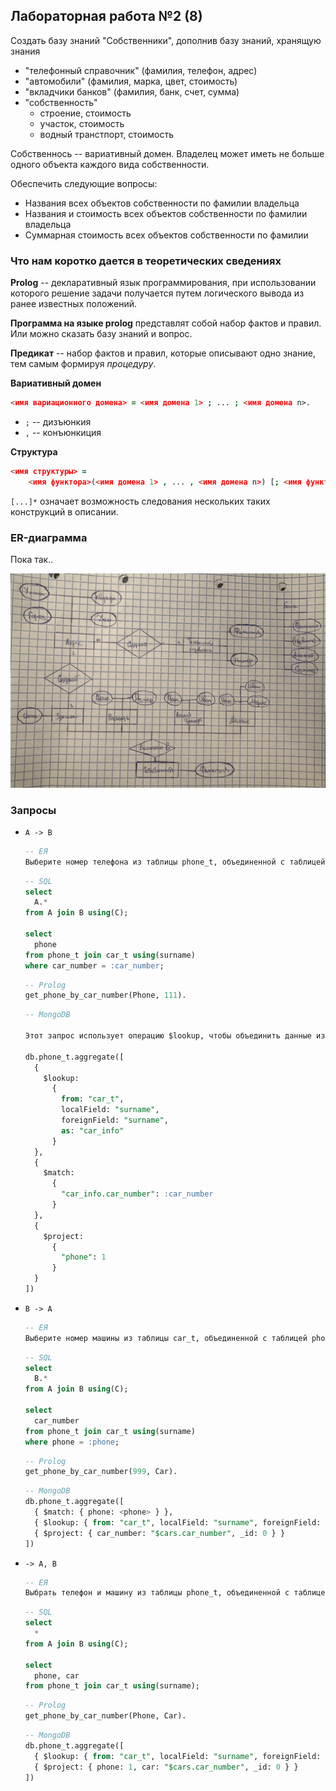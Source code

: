 ## Лабораторная работа №2 (8)

Создать базу знаний "Собственники", дополнив базу знаний, хранящую знания
* "телефонный справочник" (фамилия, телефон, адрес)
* "автомобили" (фамилия, марка, цвет, стоимость)
* "вкладчики банков" (фамилия, банк, счет, сумма)
* "собственность"
    * строение, стоимость
    * участок, стоимость
    * водный транстпорт, стоимость


Собственнось -- вариативный домен. Владелец может иметь не больше одного объекта каждого вида собственности.


Обеспечить следующие вопросы:
* Названия всех объектов собственности по фамилии владельца
* Названия и стоимость всех объектов собственности по фамилии владельца
* Суммарная стоимость всех объектов собственности по фамилии


### Что нам коротко дается в теоретических сведениях

**Prolog** -- декларативный язык программирования, при использовании которого решение задачи получается путем логического вывода из ранее известных положений.

**Программа на языке prolog** представлят собой набор фактов и правил. Или можно сказать базу знаний и вопрос.

**Предикат** -- набор фактов и правил, которые описывают одно знание, тем самым формируя *процедуру*.

**Вариативный домен**

```prolog
<имя вариационного домена> = <имя домена 1> ; ... ; <имя домена n>.
```

* `;` -- дизъюнкия
* `,` -- конъюнкиция

**Структура**

```prolog
<имя структуры> = 
    <имя функтора>(<имя домена 1> , ... , <имя домена n>) [; <имя функтора>(...)]*
```

`[...]*` означает возможность следования нескольких таких конструкций в описании.

### ER-диаграмма

Пока так..

<img src="img/img_01.jpg">

### Запросы

* `A -> B`

  ```sql
  -- ЕЯ
  Выберите номер телефона из таблицы phone_t, объединенной с таблицей car_t по полю surname, где номер автомобиля равен заданному значению car_number
  ```

  ```sql
  -- SQL
  select 
  	A.*
  from A join B using(C);
  
  select 
  	phone
  from phone_t join car_t using(surname)
  where car_number = :car_number;
  ```

  ```sql
  -- Prolog
  get_phone_by_car_number(Phone, 111).
  ```

  ```sql
  -- MongoDB
  
  Этот запрос использует операцию $lookup, чтобы объединить данные из коллекции "phone_t" с данными из коллекции "car_t" на основе поля "surname". Затем операция $match фильтрует результаты по полю "car_number". Наконец, операция $project выбирает только поле "phone" для каждого документа. Результатом запроса будет список всех телефонов, связанных с автомобилем, у которого номер равен :car_number.
  
  db.phone_t.aggregate([
    {
      $lookup:
        {
          from: "car_t",
          localField: "surname",
          foreignField: "surname",
          as: "car_info"
        }
    },
    {
      $match:
        {
          "car_info.car_number": :car_number
        }
    },
    {
      $project:
        {
          "phone": 1
        }
    }
  ])
  ```

* `B -> A`

  ```sql
  -- ЕЯ
  Выберите номер машины из таблицы car_t, объединенной с таблицей phone_t по полю surname, где номер телефона равен заданному значению phone
  ```

  ```sql
  -- SQL
  select 
  	B.*
  from A join B using(C);
  
  select 
  	car_number
  from phone_t join car_t using(surname)
  where phone = :phone;
  ```

  ```sql
  -- Prolog
  get_phone_by_car_number(999, Car).
  ```

  ```sql
  -- MongoDB
  db.phone_t.aggregate([
    { $match: { phone: <phone> } },
    { $lookup: { from: "car_t", localField: "surname", foreignField: "surname", as: "cars" } },
    { $project: { car_number: "$cars.car_number", _id: 0 } }
  ])
  ```

* `-> A, B`

  ```sql
  -- ЕЯ
  Выбрать телефон и машину из таблицы phone_t, объединенной с таблицей car_t по фамилии.
  ```

  ```sql
  -- SQL
  select 
  	*
  from A join B using(C);
  
  select 
  	phone, car
  from phone_t join car_t using(surname);
  ```

  ```sql
  -- Prolog
  get_phone_by_car_number(Phone, Car).
  ```

  ```sql
  -- MongoDB
  db.phone_t.aggregate([
    { $lookup: { from: "car_t", localField: "surname", foreignField: "surname", as: "cars" } },
    { $project: { phone: 1, car: "$cars.car_number", _id: 0 } }
  ])
  ```

  

  

  
